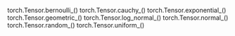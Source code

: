
torch.Tensor.bernoulli_()
torch.Tensor.cauchy_()
torch.Tensor.exponential_()
torch.Tensor.geometric_()
torch.Tensor.log_normal_()
torch.Tensor.normal_()
torch.Tensor.random_()
torch.Tensor.uniform_() 